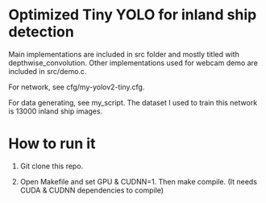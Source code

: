 # Optimized Tiny YOLO for inland ship detection

Main implementations are included in src folder and mostly titled with depthwise_convolution. Other implementations used for webcam demo are included in src/demo.c.

For network, see cfg/my-yolov2-tiny.cfg.

For data generating, see my_script. The dataset I used to train this network is 13000 inland ship images.

# How to run it

1. Git clone this repo.

2. Open Makefile and set GPU & CUDNN=1. Then make compile. (It needs CUDA & CUDNN dependencies to compile)
   
